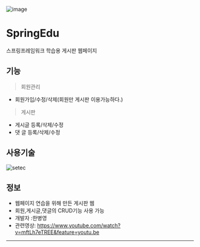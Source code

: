![image](https://user-images.githubusercontent.com/47437218/54333334-74feaf00-4665-11e9-95bf-db15399deeea.png)

SpringEdu
==================

스프링프레임워크 학습용 게시판 웹페이지

 기능
------------------
  
 >회원관리
* 회원가입/수정/삭제(회원만 게시판 이용가능하다.)

 >게시판
 * 게시글 등록/삭제/수정
 * 댓 글 등록/삭제/수정

 사용기술
------------------
![setec](https://user-images.githubusercontent.com/47437218/54333496-00784000-4666-11e9-8fb1-b78b8016bd8b.png)



 정보
------------------
* 웹페이지 연습을 위해 만든 게시판 웹
* 회원,게시글,댓글의 CRUD기능 사용 가능
* 개발자 :한병영
* 관련영상: https://www.youtube.com/watch?v=mftLh7eTREE&feature=youtu.be

<hr>

